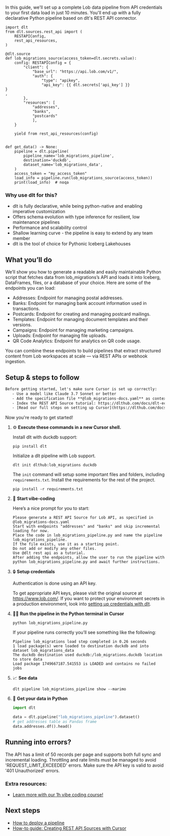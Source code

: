 In this guide, we'll set up a complete Lob data pipeline from API credentials to your first data load in just 10 minutes. You'll end up with a fully declarative Python pipeline based on dlt's REST API connector.

```python-outcome
import dlt
from dlt.sources.rest_api import (
    RESTAPIConfig,
    rest_api_resources,
)

@dlt.source
def lob_migrations_source(access_token=dlt.secrets.value):
    config: RESTAPIConfig = {
        "client": {
            "base_url": "https://api.lob.com/v1/",
            "auth": {
                "type": "apikey",
                "api_key": {{ dlt.secrets['api_key'] }}
}
,
        },
        "resources": [
            "addresses",
            "banks",
            "postcards"
            ],
    }

    yield from rest_api_resources(config)


def get_data() -> None:
    pipeline = dlt.pipeline(
        pipeline_name='lob_migrations_pipeline',
        destination='duckdb',
        dataset_name='lob_migrations_data', 
    )
    access_token = "my_access_token"
    load_info = pipeline.run(lob_migrations_source(access_token))
    print(load_info)  # noqa
```

### Why use dlt for this?

- dlt is fully declarative, while being python-native and enabling imperative customization
- Offers schema evolution with type inference for resilient, low maintenance pipelines
- Performance and scalability control
- Shallow learning curve - the pipeline is easy to extend by any team member
- dlt is the tool of choice for Pythonic Iceberg Lakehouses

## What you’ll do

We’ll show you how to generate a readable and easily maintainable Python script that fetches data from lob_migrations’s API and loads it into Iceberg, DataFrames, files, or a database of your choice. Here are some of the endpoints you can load:

- Addresses: Endpoint for managing postal addresses.
- Banks: Endpoint for managing bank account information used in transactions.
- Postcards: Endpoint for creating and managing postcard mailings.
- Templates: Endpoint for managing document templates and their versions.
- Campaigns: Endpoint for managing marketing campaigns.
- Uploads: Endpoint for managing file uploads.
- QR Code Analytics: Endpoint for analytics on QR code usage.

You can combine these endpoints to build pipelines that extract structured content from Lob workspaces at scale — via REST APIs or webhook ingestion.

## Setup & steps to follow

```default
Before getting started, let's make sure Cursor is set up correctly:
   - Use a model like Claude 3.7 Sonnet or better
   - Add the specification file **@lob_migrations-docs.yaml** as context
   - Index the REST API Source tutorial: https://dlthub.com/docs/dlt-ecosystem/verified-sources/rest_api/ and add it to context as **@dlt rest api**
   - [Read our full steps on setting up Cursor](https://dlthub.com/docs/dlt-ecosystem/llm-tooling/cursor-restapi#23-configuring-cursor-with-documentation)
```

Now you're ready to get started! 

1. ⚙️ **Execute these commands in a new Cursor shell.**
    
    Install dlt with duckdb support:
    ```shell
    pip install dlt
    ```

    Initialize a dlt pipeline with Lob support.
    ```shell
    dlt init dlthub:lob_migrations duckdb
    ```

    The `init` command will setup some important files and folders, including `requirements.txt`. Install the requirements for the rest of the project.
    ```shell
    pip install -r requirements.txt
    ```
    
2. 🤠 **Start vibe-coding**
    
    Here’s a nice prompt for you to start: 
    
    ```prompt
    Please generate a REST API Source for Lob API, as specified in @lob_migrations-docs.yaml 
    Start with endpoints "addresses" and "banks" and skip incremental loading for now. 
    Place the code in lob_migrations_pipeline.py and name the pipeline lob_migrations_pipeline. 
    If the file exists, use it as a starting point. 
    Do not add or modify any other files. 
    Use @dlt rest api as a tutorial. 
    After adding the endpoints, allow the user to run the pipeline with python lob_migrations_pipeline.py and await further instructions.
    ```

    
3. 🔒 **Setup credentials** 
    
    Authentication is done using an API key.
    
    To get appropriate API keys, please visit the original source at https://www.lob.com/.
    If you want to protect your environment secrets in a production environment, look into [setting up credentials with dlt](https://dlthub.com/docs/walkthroughs/add_credentials).
    
4. 🏃‍♀️ **Run the pipeline in the Python terminal in Cursor**
    
    ```shell
    python lob_migrations_pipeline.py
    ```
    
    If your pipeline runs correctly you’ll see something like the following:
    
    ```shell
    Pipeline lob_migrations load step completed in 0.26 seconds
    1 load package(s) were loaded to destination duckdb and into dataset lob_migrations_data
    The duckdb destination used duckdb:/lob_migrations.duckdb location to store data
    Load package 1749667187.541553 is LOADED and contains no failed jobs
    ```
    
5. 📈 **See data**
    
    ```shell
    dlt pipeline lob_migrations_pipeline show --marimo
    ```
    
6. 🐍 **Get your data in Python**
    
    ```python
    import dlt

   data = dlt.pipeline("lob_migrations_pipeline").dataset()
   # get addresses table as Pandas frame
   data.addresses.df().head()
    ```

## Running into errors?

The API has a limit of 50 records per page and supports both full sync and incremental loading. Throttling and rate limits must be managed to avoid 'REQUEST_LIMIT_EXCEEDED' errors. Make sure the API key is valid to avoid '401 Unauthorized' errors.

### Extra resources:

- [Learn more with our 1h vibe coding course!](https://www.youtube.com/watch?v=GGid70rnJuM)

## Next steps

- [How to deploy a pipeline](https://dlthub.com/docs/walkthroughs/deploy-a-pipeline)
- [How-to guide: Creating REST API Sources with Cursor](https://dlthub.com/docs/dlt-ecosystem/llm-tooling/cursor-restapi)